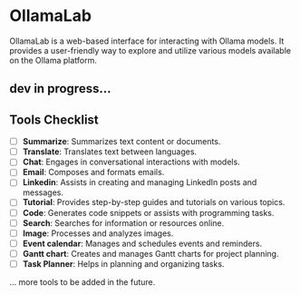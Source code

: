 # OllamaLab

OllamaLab is a web-based interface for interacting with Ollama models. It provides a user-friendly way to explore and utilize various models available on the Ollama platform.



## dev in progress...

## Tools Checklist

- [ ] **Summarize**: Summarizes text content or documents.
- [ ] **Translate**: Translates text between languages.
- [ ] **Chat**: Engages in conversational interactions with models.
- [ ] **Email**: Composes and formats emails.
- [ ] **Linkedin**: Assists in creating and managing LinkedIn posts and messages.
- [ ] **Tutorial**: Provides step-by-step guides and tutorials on various topics.
- [ ] **Code**: Generates code snippets or assists with programming tasks.
- [ ] **Search**: Searches for information or resources online.
- [ ] **Image**: Processes and analyzes images.
- [ ] **Event calendar**: Manages and schedules events and reminders.
- [ ] **Gantt chart**: Creates and manages Gantt charts for project planning.
- [ ] **Task Planner**: Helps in planning and organizing tasks.

... more tools to be added in the future.
